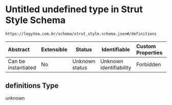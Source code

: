# Untitled undefined type in Strut Style Schema

```txt
https://legytma.com.br/schema/strut_style.schema.json#/definitions
```




| Abstract            | Extensible | Status         | Identifiable            | Custom Properties | Additional Properties | Access Restrictions | Defined In                                                                            |
| :------------------ | ---------- | -------------- | ----------------------- | :---------------- | --------------------- | ------------------- | ------------------------------------------------------------------------------------- |
| Can be instantiated | No         | Unknown status | Unknown identifiability | Forbidden         | Allowed               | none                | [strut_style.schema.json\*](../schema/strut_style.schema.json) |

## definitions Type

unknown
